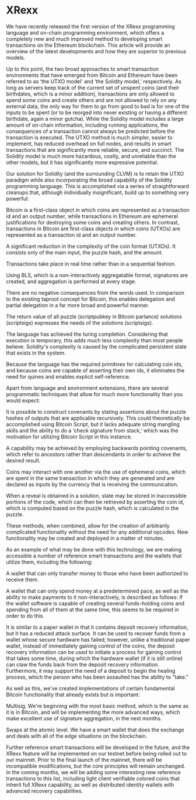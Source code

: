 # XRexx

We have recently released the first version of the XRexx programming language and on-chain programming environment, which offers a completely new and much improved method to developing smart transactions on the Ethereum blockchain. This article will provide an overview of the latest developments and how they are superior to previous models.

Up to this point, the two broad approaches to smart transaction environments that have emerged from Bitcoin and Ethereum have been referred to as ‘the UTXO model' and ‘the Solidity model,' respectively. As long as servers keep track of the current set of unspent coins (and their birthdates, which is a minor addition), transactions are only allowed to spend some coins and create others and are not allowed to rely on any external data, the only way for them to go from good to bad is for one of the inputs to be spent (or to be reorged into never existing or having a different birthdate, again a minor gotcha). While the Solidity model includes a large amount of on-chain information, including running applications, the consequences of a transaction cannot always be predicted before the transaction is executed. The UTXO method is much simpler, easier to implement, has reduced overhead on full nodes, and results in smart transactions that are significantly more reliable, secure, and succinct. The Solidity model is much more hazardous, costly, and unreliable than the other models, but it has significantly more expressive potential.

Our solution for Solidity (and the surrounding CLVM) is to retain the UTXO paradigm while also incorporating the broad capability of the Solidity programming language. This is accomplished via a series of straightforward cleanups that, although individually insignificant, build up to something very powerful:

Bitcoin is a first-class object in which coins are represented as a transaction id and an output number, while transactions in Ethereum are ephemeral justifications for destroying some coins and creating others. In contrast, transactions in Bitcoin are first-class objects in which coins (UTXOs) are represented as a transaction id and an output number.

A significant reduction in the complexity of the coin format (UTXOs). It consists only of the main input, the puzzle hash, and the amount.

Transactions take place in real time rather than in a sequential fashion.

Using BLS, which is a non-interactively aggregatable format, signatures are created, and aggregation is performed at every stage.

There are no negative consequences from the words used. In comparison to the existing taproot concept for Bitcoin, this enables delegation and partial delegation in a far more broad and powerful manner.

The return value of all puzzle (scriptpubkey in Bitcoin parlance) solutions (scriptsigs) expresses the needs of the solutions (scriptsigs).

The language has achieved the turing completion. Considering that execution is temporary, this adds much less complexity than most people believe. Solidity's complexity is caused by the complicated persistent state that exists in the system.

Because the language has the required primitives for calculating coin ids, and because coins are capable of asserting their own ids, it eliminates the need for quines and enables explicit self-reference.

Apart from language and environment extensions, there are several programmatic techniques that allow for much more functionality than you would expect:

It is possible to construct covenants by stating assertions about the puzzle hashes of outputs that are applicable recursively. This could theoretically be accomplished using Bitcoin Script, but it lacks adequate string mangling skills and the ability to do a ‘check signature from stack,' which was the motivation for utilizing Bitcoin Script in this instance.

A capability may be achieved by employing backwards pointing covenants, which refer to ancestors rather than descendants in order to achieve the desired result.

Coins may interact with one another via the use of ephemeral coins, which are spent in the same transaction in which they are generated and are declared as inputs by the currency that is receiving the communication.

When a reveal is obtained in a solution, state may be stored in inaccessible portions of the code, which can then be retrieved by asserting the coin id, which is computed based on the puzzle hash, which is calculated in the puzzle.

These methods, when combined, allow for the creation of arbitrarily complicated functionality without the need for any additional opcodes. New functionality may be created and deployed in a matter of minutes.

As an example of what may be done with this technology, we are making accessible a number of reference smart transactions and the wallets that utilize them, including the following:

A wallet that can only transfer money to those who have been authorized to receive them.

A wallet that can only spend money at a predetermined pace, as well as the ability to make payments to it non-interactively, is described as follows: If the wallet software is capable of creating several funds-holding coins and spending from all of them at the same time, this seems to be required in order to do this.

It is similar to a paper wallet in that it contains deposit recovery information, but it has a reduced attack surface. It can be used to recover funds from a wallet whose secure hardware has failed; however, unlike a traditional paper wallet, instead of immediately gaining control of the coins, the deposit recovery information can be used to initiate a process for gaining control that takes some time, during which the hardware wallet (if it is still online) can claw the funds back from the deposit recovery information. Furthermore, it may support the need of a deposit to begin the healing process, which the person who has been assaulted has the ability to "take."

As well as this, we've created implementations of certain fundamental Bitcoin functionality that already exists but is important:

Multisig. We're beginning with the most basic method, which is the same as it is in Bitcoin, and will be implementing the more advanced ways, which make excellent use of signature aggregation, in the next months.

Swaps at the atomic level. We have a smart wallet that does the exchange and deals with all of the edge situations on the blockchain.

Further reference smart transactions will be developed in the future, and the XRexx feature will be implemented on our testnet before being rolled out to our mainnet. Prior to the final launch of the mainnet, there will be incompatible modifications, but the core principles will remain unchanged. In the coming months, we will be adding some interesting new reference transactions to this list, including light client verifiable colored coins that inherit full XRexx capability, as well as distributed identity wallets with advanced recovery capabilities.
